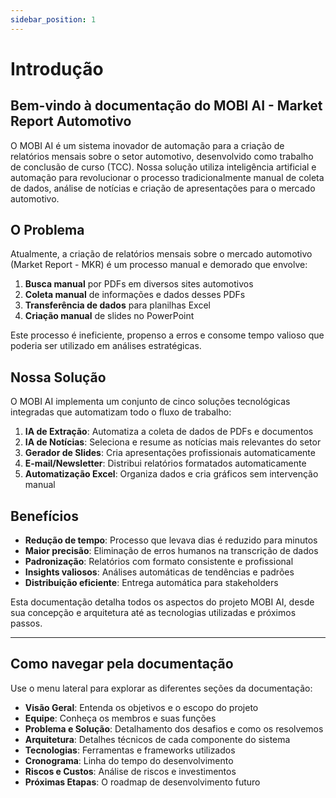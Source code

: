 ```yaml
---
sidebar_position: 1
---
```


# Introdução

## Bem-vindo à documentação do MOBI AI - Market Report Automotivo

O MOBI AI é um sistema inovador de automação para a criação de relatórios mensais sobre o setor automotivo, desenvolvido como trabalho de conclusão de curso (TCC). Nossa solução utiliza inteligência artificial e automação para revolucionar o processo tradicionalmente manual de coleta de dados, análise de notícias e criação de apresentações para o mercado automotivo.

## O Problema

Atualmente, a criação de relatórios mensais sobre o mercado automotivo (Market Report - MKR) é um processo manual e demorado que envolve:

1. **Busca manual** por PDFs em diversos sites automotivos
2. **Coleta manual** de informações e dados desses PDFs
3. **Transferência de dados** para planilhas Excel
4. **Criação manual** de slides no PowerPoint

Este processo é ineficiente, propenso a erros e consome tempo valioso que poderia ser utilizado em análises estratégicas.

## Nossa Solução

O MOBI AI implementa um conjunto de cinco soluções tecnológicas integradas que automatizam todo o fluxo de trabalho:

1. **IA de Extração**: Automatiza a coleta de dados de PDFs e documentos
2. **IA de Notícias**: Seleciona e resume as notícias mais relevantes do setor
3. **Gerador de Slides**: Cria apresentações profissionais automaticamente
4. **E-mail/Newsletter**: Distribui relatórios formatados automaticamente
5. **Automatização Excel**: Organiza dados e cria gráficos sem intervenção manual

## Benefícios

- **Redução de tempo**: Processo que levava dias é reduzido para minutos
- **Maior precisão**: Eliminação de erros humanos na transcrição de dados
- **Padronização**: Relatórios com formato consistente e profissional
- **Insights valiosos**: Análises automáticas de tendências e padrões
- **Distribuição eficiente**: Entrega automática para stakeholders

Esta documentação detalha todos os aspectos do projeto MOBI AI, desde sua concepção e arquitetura até as tecnologias utilizadas e próximos passos.

---

## Como navegar pela documentação

Use o menu lateral para explorar as diferentes seções da documentação:

- **Visão Geral**: Entenda os objetivos e o escopo do projeto
- **Equipe**: Conheça os membros e suas funções
- **Problema e Solução**: Detalhamento dos desafios e como os resolvemos
- **Arquitetura**: Detalhes técnicos de cada componente do sistema
- **Tecnologias**: Ferramentas e frameworks utilizados
- **Cronograma**: Linha do tempo do desenvolvimento
- **Riscos e Custos**: Análise de riscos e investimentos
- **Próximas Etapas**: O roadmap de desenvolvimento futuro